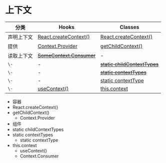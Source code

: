 # 上下文

分类 | Hooks | Classes
---|---|---
声明上下文 | [React.createContext()](https://zh-hans.react.dev/reference/react/createContext) | [React.createContext()](https://zh-hans.react.dev/reference/react/createContext)
提供 | [Context.Provider](https://zh-hans.react.dev/reference/react/createContext#provider) | [getChildContext()](https://zh-hans.react.dev/reference/react/Component#getchildcontext)
读取上下文 | [~~SomeContext.Consumer~~](https://zh-hans.react.dev/reference/react/createContext#consumer) | -
`\-` | - | [~~static childContextTypes~~](https://zh-hans.react.dev/reference/react/Component#static-childcontexttypes)
`\-` | - | [~~static contextTypes~~](https://zh-hans.react.dev/reference/react/Component#static-contexttypes)
`\-` | - | [static contextType](https://zh-hans.react.dev/reference/react/Component#static-contexttype)
`\-` | [useContext()](https://zh-hans.react.dev/reference/react/useContext) | [this.context](https://zh-hans.react.dev/reference/react/Component#context)

- 容器
- React.createContext()
- getChildContext()
  - Context.Provider
- 组件
- static childContextTypes
- static contextTypes
  - static contextType
- this.context
  - useContext()
  - Context.Consumer